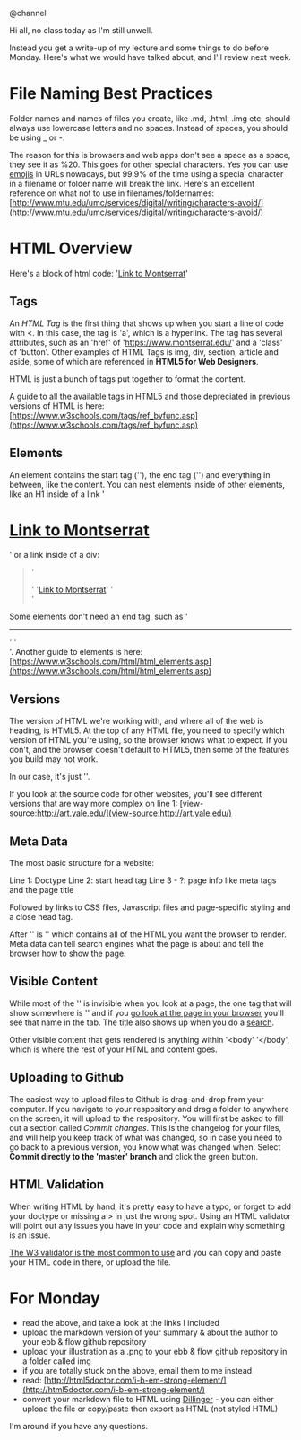 @channel

Hi all, no class today as I'm still unwell.

Instead you get a write-up of my lecture and some things to do before Monday. Here's what we would have talked about, and I'll review next week.

# File Naming Best Practices

Folder names and names of files you create, like .md, .html, .img etc, should always use lowercase letters and no spaces. Instead of spaces, you should be using _ or -. 

The reason for this is browsers and web apps don't see a space as a space, they see it as %20. This goes for other special characters. Yes you can use [emojis](https://qz.com/828436/the-land-rush-for-emoji-domains-is-coming/) in URLs nowadays, but 99.9% of the time using a special character in a filename or folder name will break the link. Here's an excellent reference on what not to use in filenames/foldernames: [http://www.mtu.edu/umc/services/digital/writing/characters-avoid/](http://www.mtu.edu/umc/services/digital/writing/characters-avoid/)

# HTML Overview

Here's a block of html code: '<a href="https://www.montserrat.edu/" target="_blank" class="button">Link to Montserrat</a>'

## Tags

An *HTML Tag* is the first thing that shows up when you start a line of code with <. In this case, the tag is 'a', which is a hyperlink. The tag has several attributes, such as an 'href' of 'https://www.montserrat.edu/' and a 'class' of 'button'. Other examples of HTML Tags is img, div, section, article and aside, some of which are referenced in **HTML5 for Web Designers**. 

HTML is just a bunch of tags put together to format the content. 

A guide to all the available tags in HTML5 and those depreciated in previous versions of HTML is here: [https://www.w3schools.com/tags/ref_byfunc.asp](https://www.w3schools.com/tags/ref_byfunc.asp)

## Elements

An element contains the start tag ('<a>'), the end tag ('</a>') and everything in between, like the content. You can nest elements inside of other elements, like an H1 inside of a link '<a href="https://www.montserrat.edu/" target="_blank" class="button"><h1>Link to Montserrat</h1></a>' or a link inside of a div:

>'<div>'
>   '<a href="https://www.montserrat.edu/" target="_blank" class="button">Link to Montserrat</a>'
>'</div>'

Some elements don't need an end tag, such as '<hr>' '<br>'. Another guide to elements is here: [https://www.w3schools.com/html/html_elements.asp](https://www.w3schools.com/html/html_elements.asp)

## Versions

The version of HTML we're working with, and where all of the web is heading, is HTML5. At the top of any HTML file, you need to specify which version of HTML you're using, so the browser knows what to expect. If you don't, and the browser doesn't default to HTML5, then some of the features you build may not work.

In our case, it's just '<!DOCTYPE html>'.

If you look at the source code for other websites, you'll see different versions that are way more complex on line 1: [view-source:http://art.yale.edu/](view-source:http://art.yale.edu/)

## Meta Data

The most basic structure for a website:

Line 1: Doctype
Line 2: start head tag
Line 3 - ?: page info like meta tags and the page title

Followed by links to CSS files, Javascript files and page-specific styling and a close head tag.

After '</head>' is '<body>' which contains all of the HTML you want the browser to render. Meta data can tell search engines what the page is about and tell the browser how to show the page.

## Visible Content

While most of the '<head>' is invisible when you look at a page, the one tag that will show somewhere is '<title>'. This is the name of the page in the browser tab. For example on the school's homepage, the title is '<title>Montserrat College Of Art | Beverly, Massachusetts, MA</title>' and if you [go look at the page in your browser](https://www.montserrat.edu/) you'll see that name in the tab. The title also shows up when you do a [search](https://www.google.com/search?q=montserat+college&rlz=1C1CHBF_enUS735US735&oq=montserat+college&aqs=chrome..69i57j0l5.2219j0j1&sourceid=chrome&ie=UTF-8).
    
Other visible content that gets rendered is anything within '<body' '</body', which is where the rest of your HTML and content goes.

## Uploading to Github

The easiest way to upload files to Github is drag-and-drop from your computer. If you navigate to your respository and drag a folder to anywhere on the screen, it will upload to the respository. You will first be asked to fill out a section called *Commit changes*. This is the changelog for your files, and will help you keep track of what was changed, so in case you need to go back to a previous version, you know what was changed when. Select **Commit directly to the 'master' branch** and click the green button.

## HTML Validation

When writing HTML by hand, it's pretty easy to have a typo, or forget to add your doctype or missing a > in just the wrong spot. Using an HTML validator will point out any issues you have in your code and explain why something is an issue.

[The W3 validator is the most common to use](https://validator.w3.org/#validate_by_input) and you can copy and paste your HTML code in there, or upload the file.

# For Monday

- read the above, and take a look at the links I included
- upload the markdown version of your summary & about the author to your ebb & flow github repository
- upload your illustration as a .png to your ebb & flow github repository in a folder called img
- if you are totally stuck on the above, email them to me instead
- read: [http://html5doctor.com/i-b-em-strong-element/](http://html5doctor.com/i-b-em-strong-element/)
- convert your markdown file to HTML using [Dillinger](https://dillinger.io/) - you can either upload the file or copy/paste then export as HTML (not styled HTML)

I'm around if you have any questions.